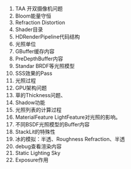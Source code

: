 1. TAA 开双摄像机问题
2. Bloom能量守恒
3. Refraction Distortion
4. Shader目录
5. HDRenderPipeline代码结构
6. 光照单位
7. GBuffer缓存内容
8. PreDepthBuffer内容
9. Standar BRDF等光照模型
10. SSS效果的Pass
11. 光照过程
12. GPU架构问题
13. 草的Thickness问题、
14. Shadow功能
15. 光照列表的计算过程
16. MaterialFeature LightFeature对光照的影响。
17. 不同BSDF光照模型的Buffer内容
18. StackLit的特殊性
19. 冰的模拟：半透、Roughness Refraction、半透
20. debug查看渲染内容
21. Static Lighting Sky
22. Exposure作用